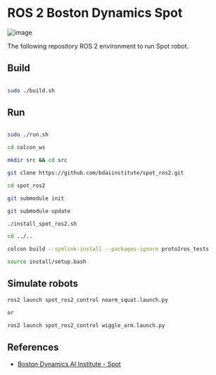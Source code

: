 # ROS 2 Boston Dynamics Spot 

![image](https://github.com/user-attachments/assets/3bb7a3d7-fbf9-4ed2-bac7-d6a40c27007b)

The following repository ROS 2 environment to run Spot robot.

## Build


```bash

sudo ./build.sh

```


## Run

```bash

sudo ./run.sh

```

```bash
cd colcon_ws

mkdir src && cd src

git clone https://github.com/bdaiinstitute/spot_ros2.git

cd spot_ros2

git submodule init

git submodule update

./install_spot_ros2.sh

cd ../..

colcon build --symlink-install --packages-ignore proto2ros_tests

source install/setup.bash

```

## Simulate robots

```bash
ros2 launch spot_ros2_control noarm_squat.launch.py

or

ros2 launch spot_ros2_control wiggle_arm.launch.py

```


## References
- [Boston Dynamics AI Institute - Spot](https://github.com/bdaiinstitute/spot_ros2)

